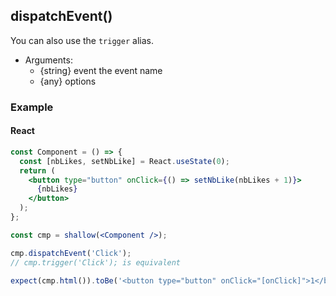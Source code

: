## dispatchEvent()

You can also use the `trigger` alias.

- Arguments:
  - {string} event the event name
  - {any} options

### Example

#### React

```jsx
const Component = () => {
  const [nbLikes, setNbLike] = React.useState(0);
  return (
    <button type="button" onClick={() => setNbLike(nbLikes + 1)}>
      {nbLikes}
    </button>
  );
};

const cmp = shallow(<Component />);

cmp.dispatchEvent('Click');
// cmp.trigger('Click'); is equivalent

expect(cmp.html()).toBe('<button type="button" onClick="[onClick]">1</button>');
```
